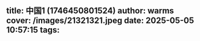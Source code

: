 title: 中国1 (1746450801524)
author: warms
cover: /images/21321321.jpeg
date: 2025-05-05 10:57:15
tags:
---
[](https://)
